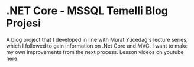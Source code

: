 # .NET Core - MSSQL Temelli Blog Projesi

A blog project that I developed in line with Murat Yücedağ's lecture series, which I followed to gain information on .Net Core and MVC. I want to make my own improvements from the next process.
Lesson videos on youtube <a href="https://www.youtube.com/playlist?list=PLKnjBHu2xXNNkinaVhPqPZG0ubaLN63ci">here.</a>